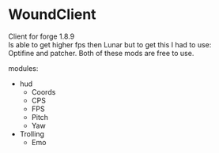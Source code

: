 # WoundClient
 Client for forge 1.8.9<br>
 Is able to get higher fps then Lunar but to get this I had to use:<br>
 Optifine and patcher. Both of these mods are free to use.

modules:


- hud
  - Coords
  - CPS
  - FPS
  - Pitch
  - Yaw
- Trolling
  - Emo